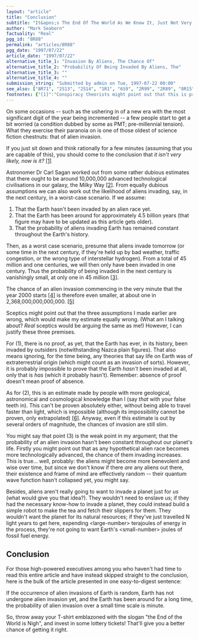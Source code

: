 ```yaml
---
layout: "article"
title: "Conclusion"
subtitle: "It&apos;s The End Of The World As We Know It, Just Not Very Probable"
author: "Mark Seaborn"
factuality: "Real"
pgg_id: "8R88"
permalink: "articles/8R88"
pgg_date: "1997/07/22"
article_date: "1997/07/22"
alternative_title_1: "Invasion By Aliens, The Chance Of"
alternative_title_2: "Probability Of Being Invaded By Aliens, The"
alternative_title_3: ""
alternative_title_4: ""
submission_string: "Submitted by admin on Tue, 1997-07-22 00:00"
see_also: ["8R71", "2S13", "2S14", "1R1", "6S9", "2R99", "2R89", "8R15", "8R56"]
footnotes: {"[1]":"Conspiracy theorists might point out that this is precisely what the government wants us to think. But then, this is precisely what conspiracy theorists would want us to think. (Perhaps the conspiracy theorists are hatching a conspiracy to make us believe we are being conspired against?)","[2]":"In his book, Cosmos, the late Dr Sagan puts forward a formula for estimating the number of technologically advanced civilisations in our galaxy:\n\n    N* x fp x ne x f1 x fi x fe x fL\n\nWhere:\n\nN* is the number of stars in our galaxy (about 400 billion);\nfp is the fraction of stars with planetary systems (about 1/3);\nne is the number of planets per system that are suitable for life (about 2);\nf1 is the fraction of suitable planets on which life actually arises (about 1/3);\nfi is the fraction of planets containing life on which intelligent life evolved;\nfe is the fraction of planets with intelligent life on which technical civilisations developed (where fi x fe =~ 1/100); and\nfL is the fraction of the planet's lifetime for which the technical civilisation existed (less than 0.0000001%).\n\nThis apparently comes out to 10,000,000 civilisations. (However, that's not what I get, which may be due to the fact that my source of this information is a small text file containing information regurgitated from the book. I make the number to be about 0.9 civilisations, which seems considerably more accurate, fitting in as it does with our current knowledge.)\n","[3]":"However, it has been found that million-to-one chances crop up nine times out of ten.","[4]":"Or the year 2001, if the alien race really gets it right.","[5]":"45,000,000 x 100 x 365.25 x 24 x 60 = 2.367 x 10^15 (3 sf)","[6]":"The basic idea is that if you could travel faster than light, you could overtake the light rays that left the Earth all those billions of years ago, and when you looked back at the Earth, you would see what was going on down there all that time ago (so long as you had a really powerful telescope with you as well). It's not very easy though, folks."}
---
```

<div>
<p>On some occasions -- such as the ushering in of a new era with the most significant digit of the year being incremented -- a few people start to get a bit worried (a condition dubbed by some as PMT; pre-millennial tension). What they exercise their paranoia on is one of those oldest of science fiction chestnuts: that of alien invasion.</p>
<p>If you just sit down and think rationally for a few minutes (assuming that you are capable of this), you should come to the conclusion that <em>it isn't very likely, now is it?</em> <a href="#footnotes.1" class="footnote-link">[1]</a></p>
<p>Astronomer Dr Carl Sagan worked out from some rather dubious estimates that there ought to be around 10,000,000 advanced technological civilisations in our galaxy, the Milky Way <a href="#footnotes.2" class="footnote-link">[2]</a>. From equally dubious assumptions we can also work out the likelihood of aliens invading, say, in the next century, in a worst-case scenario. If we assume:</p>
<ol>
<li value="1">That the Earth hasn't been invaded by an alien race yet.</li>
<li value="2">That the Earth has been around for approximately 4.5 billion years (that figure may have to be updated as this article gets older).</li>
<li value="3">That the probability of aliens invading Earth has remained constant throughout the Earth's history.</li>
</ol>
<p>Then, as a worst case scenario, presume that aliens invade tomorrow (or some time in the next century, if they're held up by bad weather, traffic congestion, or the wrong type of interstellar hydrogen). From a total of 45 million and one centuries, we will then only have been invaded in one century. Thus the probability of being invaded in the next century is vanishingly small, at only one in 45 million <a href="#footnotes.3" class="footnote-link">[3]</a>.</p>
<p>The chance of an alien invasion commencing in the very minute that the year 2000 starts <a href="#footnotes.4" class="footnote-link">[4]</a> is therefore even smaller, at about one in 2,368,000,000,000,000. <a href="#footnotes.5" class="footnote-link">[5]</a></p>
<p>Sceptics might point out that the three assumptions I made earlier are wrong, which would make my estimate equally wrong. (What am I talking about? <em>Real</em> sceptics would be arguing the same as me!) However, I can justify these three premises.</p>
<p>For (1), there is no proof, as yet, that the Earth has ever, in its history, been invaded by outsiders (notwithstanding Nazca plain figures). That also means ignoring, for the time being, any theories that say life on Earth was of extraterrestrial origin (which might count as an invasion of sorts). However, it is probably impossible to prove that the Earth <em>hasn't</em> been invaded at all, only that is <em>has</em> (which it probably hasn't). Remember: absence of proof doesn't mean proof of absence.</p>
<p>As for (2), this is an estimate made by people with more geological, astronomical and cosmological knowledge than I (say <em>that</em> with your false teeth in). This can't be proven absolutely either, without being able to travel faster than light, which is impossible (although its impossibility cannot be proven, only extrapolated) <a href="#footnotes.6" class="footnote-link">[6]</a>. Anyway, even if this estimate is out by several orders of magnitude, the chances of invasion are still slim.</p>
<p>You might say that point (3) is the weak point in my argument; that the probability of an alien invasion hasn't been constant throughout our planet's life. Firstly you might point out that as any hypothetical alien race becomes more technologically advanced, the chance of them invading increases. This is true... well, probably: the aliens might become more benevolent and wise over time, but since we don't know if there <em>are</em> any aliens out there, their existence and frame of mind are effectively random -- their quantum wave function hasn't collapsed yet, you might say.</p>
<p>Besides, aliens aren't really going to want to invade a planet just for <em>us</em> (what would give you that idea?). They wouldn't need to enslave us; if they had the necessary know-how to invade a planet, they could instead build a simple robot to make the tea and fetch their slippers for them. They wouldn't want the planet for its natural resources; if they've just travelled N light years to get here, expending &lt;large-number&gt; terajoules of energy in the process, they're not going to want Earth's &lt;small-number&gt; joules of fossil fuel energy.</p>
<h2>Conclusion</h2>
<p>For those high-powered executives among you who haven't had time to read this entire article and have instead skipped straight to the conclusion, here is the bulk of the article presented in one easy-to-digest sentence:</p>
<p>If the occurrence of alien invasions of Earth is random, Earth has not undergone alien invasion yet, and the Earth has been around for a long time, the probability of alien invasion over a small time scale is minute.</p>
<p>So, throw away your T-shirt emblazoned with the slogan "the End of the World is Nigh", and invest in some lottery tickets! That'll give you a better chance of getting it right.</p>
</div>

